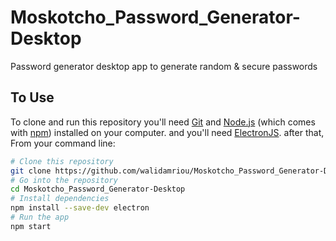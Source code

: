 # Moskotcho_Password_Generator-Desktop
Password generator desktop app to generate random &amp; secure passwords 

## To Use

To clone and run this repository you'll need [Git](https://git-scm.com) and [Node.js](https://nodejs.org/en/download/) (which comes with [npm](http://npmjs.com)) installed on your computer. and you'll need [ElectronJS](https://www.electronjs.org/docs/tutorial/installation). after that, From your command line:

```bash
# Clone this repository
git clone https://github.com/walidamriou/Moskotcho_Password_Generator-Desktop 
# Go into the repository
cd Moskotcho_Password_Generator-Desktop
# Install dependencies
npm install --save-dev electron
# Run the app
npm start
```
